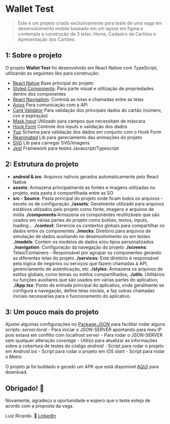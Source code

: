 # Wallet Test

>Este é um projeto criado exclusivamente para teste de uma vaga em desenvolvimento mobile baseado em um layout em figma e contempla a construção de 3 telas: Home, Cadastro de Cartões e Apresentação dos Cartões.

## 1: Sobre o projeto

O projeto **Wallet Test** foi desenvolvido em React Native com TypeScript, utilizando as seguintes libs para construção:

- [React Native](https://reactnative.dev) Base principal do projeto
- [Styled Components](https://styled-components.com/): Para parte visual e utilização de propriedades dentro dos componentes
- [React Navigation](https://reactnavigation.org/docs/getting-started): Controla as rotas e chamadas entre as telas
- [Axios](https://axios-http.com/ptbr/) Para comunicação com a API
- [Card Validator](https://www.npmjs.com/package/card-validator) Para validação dos principais dados do cartão (número, cvv e expiração)
- [Mask Input](https://www.npmjs.com/package/react-native-mask-input) Utilizado para campos que necessitam de máscara
- [Hook Form](https://react-hook-form.com/) Controle dos inputs e validação dos dados
- [Yup](https://github.com/jquense/yup) Schema para validação dos dados em conjunto com o Hook Form
- [Reanimated](https://docs.swmansion.com/react-native-reanimated/) Lib para gereciamento das animações do projeto
- [SVG](https://www.npmjs.com/package/react-native-svg) Lib para carregar SVG/Imagens
- [Jest](https://jestjs.io/) Framework para testes Javascript/Typescript

## 2: Estrutura do projeto

- **android & ios**: Arquivos nativos gerados automaticamente pelo React Native
- **assets**: Armazena principalmente as fontes e imagens utilizadas no projeto, esta pasta é compartilhada entre as SO
- **src - Source**: Pasta principal do projeto onde ficam todos os arquivos - exceto os de configuração
**./assets**: Geralmente utilizado para arquivos estátivos utilzados pelo projeto como fonte, imagens e arquivos de mídia
**./components**:Armazena os componentes reutilizáveis que são usados em várias partes do projeto como botões, textos, inputs, loading...
**./context**: Gerencia os contextos globais para compartilhar os dados entre os componentes
**./mocks**: Diretório para arquivos de simulação de dados auxiliando no desenvolvimento ou em testes
**./models**: Contem os modelos de dados e/ou tipos personalizados
**./navigation**: Configuração da navegação do projeto
**./screens**: Telas/Containers - Responsável por agrupar os componentes gerando as diferentes telas do projeto
**./services**: Este diretório é responsável pela lógica de negórios ou serviços que fazem chamadas à API, gerenciamento de autenticação, etc
**./styles**: Armazena os arquivos de estilos globais, como temas ou estilos compartilhados;
**./utils**: Utilitários ou funções auxiliares que são usados em várias partes do aplicativo;
**./App.tsx**: Ponto de entrada principal do aplicativo, onde geralmente se configura a navegação, define telas iniciais, e faz outras chamadas iniciais necessárias para o funcionamento do aplicativo.

## 3: Um pouco mais do projeto

Ajustei algumas configurações no [Package.JSON](./package.json) para facilitar rodar alguns scripts:
*server:local* - Para iniciar o JSON-SERVER apontando para meu IP pois estava em conflito com localhost
*server* - Para rodar o JSON-SERVER sem qualquer alteração
*coverage* - Utilizo para atualizar as informações sobre a cobertura de testes do código
*android* - Script para rodar o projeto em Android
*ios* - Script para rodar o projeto em iOS
*start* - Script para rodar o Metro

O projeto já foi buildado e gerado um APK que está disponível [AQUI](./android/app/release/app-release.apk) para download.

## Obrigado! :tada:

Novamente, agradeço a oportunidade e espero que o teste esteja de acordo com a proposta da vaga.

Luiz Ricardo. :partying_face:
[LinkedIn](https://www.linkedin.com/in/luizricardofc)

